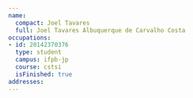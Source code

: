 ```yaml
---
name:
  compact: Joel Tavares
  full: Joel Tavares Albuquerque de Carvalho Costa
occupations:
- id: 20142370376
  type: student
  campus: ifpb-jp
  course: cstsi
  isFinished: true
addresses:
---
```

